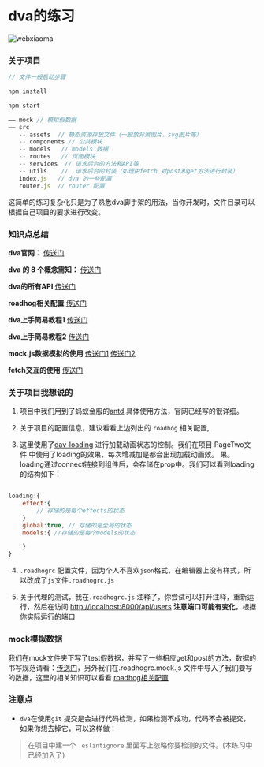 # dva的练习

![webxiaoma](https://webxiaoma.github.io/other/manong.jpg)


### 关于项目

```javascript
// 文件一般启动步骤

npm install

npm start
```

```javascript
—— mock // 模拟假数据
—— src
   -- assets  // 静态资源存放文件（一般放背景图片，svg图片等）
   -- components // 公共模块
   -- models   // models 数据
   -- routes   // 页面模块
   -- services  // 请求后台的方法和API等 
   -- utils    //  请求后台的封装（如理由fetch 对post和get方法进行封装） 
   index.js   // dva 的一些配置
   router.js  // router 配置

```

这简单的练习复杂化只是为了熟悉dva脚手架的用法，当你开发时，文件目录可以根据自己项目的要求进行改变。


### 知识点总结

 **dva官网：** [传送门](https://github.com/dvajs/dva/blob/master/README_zh-CN.md)

 **dva 的 8 个概念需知：** [传送门](https://github.com/dvajs/dva/blob/master/docs/Concepts_zh-CN.md)

 **dva的所有API** [传送门](https://github.com/dvajs/dva/blob/master/docs/API_zh-CN.md)

 **roadhog相关配置** [传送门](https://github.com/sorrycc/roadhog)

 **dva上手简易教程1** [传送门](https://zhuanlan.zhihu.com/p/24488764)

 **dva上手简易教程2** [传送门](https://github.com/dvajs/dva-docs/blob/master/v1/zh-cn/getting-started.md)

 
 **mock.js数据模拟的使用** [传送门1](https://github.com/nuysoft/Mock/wiki/Getting-Started)  [传送门2](http://mockjs.com/)

 **fetch交互的使用** [传送门](https://github.com/github/fetch#html)
 
### 关于项目我想说的

1. 项目中我们用到了蚂蚁金服的[antd](https://ant.design/docs/react/getting-started-cn),具体使用方法，官网已经写的很详细。

2. 关于项目的配置信息，建议看看上边列出的 `roadhog` 相关配置, 

3. 这里使用了[dav-loading](https://github.com/dvajs/dva/tree/master/packages/dva-loading) 进行加载动画状态的控制。我们在项目  PageTwo文件 中使用了loading的效果，每次增减加是都会出现加载动画效。
果。loading通过connect链接到组件后，会存储在prop中。我们可以看到loading的结构如下：

```javascript

loading:{
    effect:{
        // 存储的是每个effects的状态
    }
    global:true, // 存储的是全局的状态
    models:{ //存储的是每个models的状态

    }
}
```

4. `.roadhogrc` 配置文件，因为个人不喜欢`json`格式，在编辑器上没有样式，所以改成了`js`文件`.roadhogrc.js`

5. 关于代理的测试，我在`.roadhogrc.js` 注释了，你尝试可以打开注释，重新运行，然后在访问 [http://localhost:8000/api/users](http://localhost:8000/api/users) **注意端口可能有变化**，根据你实际运行的端口


### mock模拟数据

我们在mock文件夹下写了test假数据，并写了一些相应get和post的方法，数据的书写规范请看：[传送门](https://github.com/nuysoft/Mock/wiki/Getting-Started)，另外我们在.roadhogrc.mock.js 文件中导入了我们要写的数据，这里的相关知识可以看看 [roadhog相关配置](https://github.com/sorrycc/roadhog#mock)



### 注意点

- `dva`在使用`git` 提交是会进行代码检测，如果检测不成功，代码不会被提交，如果你想去掉它，可以这样做：

>在项目中建一个 `.eslintignore` 里面写上忽略你要检测的文件。(本练习中已经加入了)
